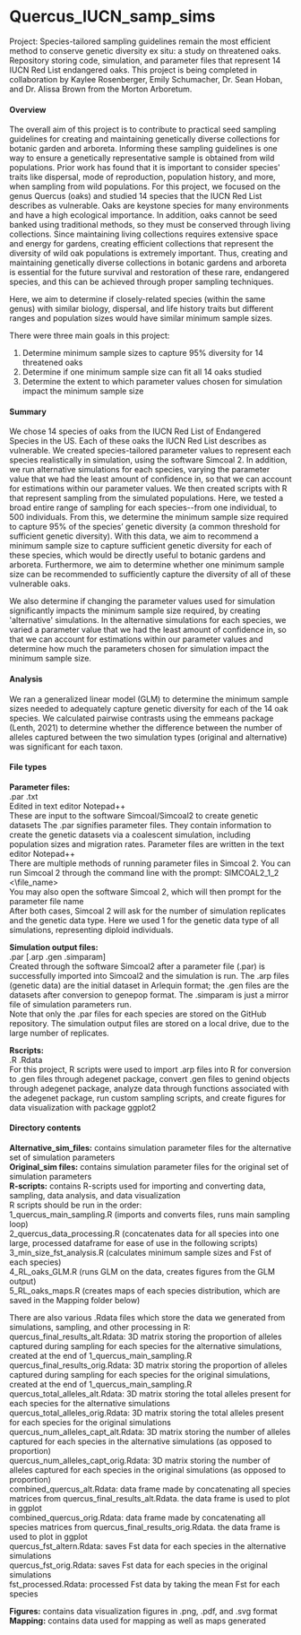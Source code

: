 # Quercus_IUCN_samp_sims
Project: Species-tailored sampling guidelines remain the most efficient method to conserve genetic diversity ex situ: a study on threatened oaks.
Repository storing code, simulation, and parameter files that represent 14 IUCN Red List endangered oaks. This project is being completed in collaboration by Kaylee Rosenberger, Emily Schumacher, Dr. Sean Hoban, and Dr. Alissa Brown from the Morton Arboretum.

#### Overview
The overall aim of this project is to contribute to practical seed sampling guidelines for creating and maintaining genetically diverse collections for botanic garden and arboreta. Informing these sampling guidelines is one way to ensure a genetically representative sample is obtained from wild populations. Prior work has found that it is important to consider species' traits like dispersal, mode of reproduction, population history, and more, when sampling from wild populations. For this project, we focused on the genus Quercus (oaks) and studied 14 species that the IUCN Red List describes as vulnerable. Oaks are keystone species for many environments and have a high ecological importance. In addition, oaks cannot be seed banked using traditional methods, so they must be conserved through living collections. Since maintaining living collections requires extensive space and energy for gardens, creating efficient collections that represent the diversity of wild oak populations is extremely important. Thus, creating and maintaining genetically diverse collections in botanic gardens and arboreta is essential for the future survival and restoration of these rare, endangered species, and this can be achieved through proper sampling techniques.

Here, we aim to determine if closely-related species (within the same genus) with similar biology, dispersal, and life history traits but different ranges and population sizes would have similar minimum sample sizes.

There were three main goals in this project: 
1) Determine minimum sample sizes to capture 95% diversity for 14 threatened oaks
2) Determine if one minimum sample size can fit all 14 oaks studied
3) Determine the extent to which parameter values chosen for simulation impact the minimum sample size


#### Summary
We chose 14 species of oaks from the IUCN Red List of Endangered Species in the US. Each of these oaks the IUCN Red List describes as vulnerable. We created species-tailored parameter values to represent each species realistically in simulation, using the software Simcoal 2. In addition, we run alternative simulations for each species, varying the parameter value that we had the least amount of confidence in, so that we can account for estimations within our parameter values. We then created scripts with R that represent sampling from the simulated populations. Here, we tested a broad entire range of sampling for each species--from one individual, to 500 individuals. From this, we determine the minimum sample size required to capture 95% of the species’ genetic diversity (a common threshold for sufficient genetic diversity). With this data, we aim to recommend a minimum sample size to capture sufficient genetic diversity for each of these species, which would be directly useful to botanic gardens and arboreta. Furthermore, we aim to determine whether one minimum sample size can be recommended to sufficiently capture the diversity of all of these vulnerable oaks. 

We also determine if changing the parameter values used for simulation significantly impacts the minimum sample size required, by creating 'alternative' simulations. In the alternative simulations for each species, we varied a parameter value that we had the least amount of confidence in, so that we can account for estimations within our parameter values and determine how much the parameters chosen for simulation impact the minimum sample size. 

#### Analysis
We ran a generalized linear model (GLM) to determine the minimum sample sizes needed to adequately capture genetic diversity for each of the 14 oak species. We calculated pairwise contrasts using the emmeans package (Lenth, 2021) to determine whether the difference between the number of alleles captured between the two simulation types (original and alternative) was significant for each taxon.


#### File types
**Parameter files:**    
    .par .txt  
    Edited in text editor Notepad++  
    These are input to the software Simcoal/Simcoal2 to create genetic datasets The .par signifies parameter files.  They contain information to create the genetic datasets via a coalescent simulation, including population sizes and migration rates. Parameter files are written in the text editor Notepad++   
    There are multiple methods of running parameter files in Simcoal 2. You can run Simcoal 2 through the command line with the prompt: SIMCOAL2_1_2 <\file_name>  
    You may also open the software Simcoal 2, which will then prompt for the parameter file name  
    After both cases, Simcoal 2 will ask for the number of simulation replicates and the genetic data type. Here we used 1 for the genetic data type of all simulations, representing diploid individuals.  
    
**Simulation output files:**    
    .par [.arp .gen .simparam]  
    Created through the software Simcoal2 after a parameter file (.par) is successfully imported into Simcoal2 and the simulation is run.  The .arp files (genetic data) are the initial dataset in Arlequin format; the .gen files are the datasets after conversion to genepop format.  The .simparam is just a mirror file of simulation parameters run.  
    Note that only the .par files for each species are stored on the GitHub repository. The simulation output files are stored on a local drive, due to the large number of replicates.   
    
**Rscripts:**    
    .R .Rdata  
    For this project, R scripts were used to import .arp files into R for conversion to .gen files through adegenet package, convert .gen files to genind objects through adegenet package, analyze data through functions associated with the adegenet package, run custom sampling scripts, and create figures for data visualization with package ggplot2  

#### Directory contents
**Alternative_sim_files:** contains simulation parameter files for the alternative set of simulation parameters  
**Original_sim files:** contains simulation parameter files for the original set of simulation parameters  
**R-scripts:** contains R-scripts used for importing and converting data, sampling, data analysis, and data visualization   
R scripts should be run in the order:   
    1_quercus_main_sampling.R (imports and converts files, runs main sampling loop)   
    2_quercus_data_processing.R (concatenates data for all species into one large, processed dataframe for ease of use in the following scripts)  
    3_min_size_fst_analysis.R (calculates minimum sample sizes and Fst of each species)  
    4_RL_oaks_GLM.R (runs GLM on the data, creates figures from the GLM output)  
    5_RL_oaks_maps.R (creates maps of each species distribution, which are saved in the Mapping folder below)  
    
There are also various .Rdata files which store the data we generated from simulations, sampling, and other processing in R:   
    quercus_final_results_alt.Rdata: 3D matrix storing the proportion of alleles captured during sampling for each species for the alternative simulations, created at the end of 1_quercus_main_sampling.R  
    quercus_final_results_orig.Rdata: 3D matrix storing the proportion of alleles captured during sampling for each species for the original simulations, created at the end of 1_quercus_main_sampling.R  
    quercus_total_alleles_alt.Rdata: 3D matrix storing the total alleles present for each species for the alternative simulations  
    quercus_total_alleles_orig.Rdata: 3D matrix storing the total alleles present for each species for the original simulations  
    quercus_num_alleles_capt_alt.Rdata: 3D matrix storing the number of alleles captured for each species in the alternative simulations (as opposed to proportion)  
    quercus_num_alleles_capt_orig.Rdata: 3D matrix storing the number of alleles captured for each species in the original simulations (as opposed to proportion)  
    combined_quercus_alt.Rdata: data frame made by concatenating all species matrices from quercus_final_results_alt.Rdata. the data frame is used to plot in ggplot  
    combined_quercus_orig.Rdata: data frame made by concatenating all species matrices from quercus_final_results_orig.Rdata. the data frame is used to plot in ggplot  
    quercus_fst_altern.Rdata: saves Fst data for each species in the alternative simulations   
    quercus_fst_orig.Rdata: saves Fst data for each species in the original simulations  
    fst_processed.Rdata: processed Fst data by taking the mean Fst for each species  
   
**Figures:** contains data visualization figures in .png, .pdf, and .svg format  
**Mapping:** contains data used for mapping as well as maps generated   
    
